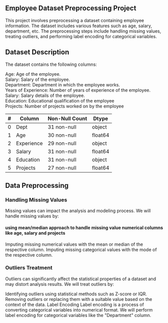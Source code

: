 ## Employee Dataset Preprocessing Project

This project involves preprocessing a dataset containing employee information. The dataset includes various features such as age, salary, department, etc. The preprocessing steps include handling missing values, treating outliers, and performing label encoding for categorical variables.

## Dataset Description
The dataset contains the following columns:

Age: Age of the employee.<br />
Salary: Salary of the employee.<br />
Department: Department in which the employee works.<br />
Years of Experience: Number of years of experience of the employee.<br />
Salary: Salary details of the employee.<br />
Education: Educational qualification of the employee<br />
Projects: Number of projects worked on by the employee<br />


| # |  Column     |  Non-Null Count | Dtype   |  
|---|  ------     | --------------  | -----   | 
| 0 |  Dept       |  31 non-null    | object  |
| 1 |  Age        |  30 non-null    | float64 |
| 2 |  Experience | 29 non-null     | object  | 
| 3 |  Salary     | 31 non-null     | float64 |
| 4 |  Education  | 31 non-null     | object  |
| 5 |  Projects   | 27 non-null     | float64 |



## Data Preprocessing

### Handling Missing Values
Missing values can impact the analysis and modeling process. We will handle missing values by:

#### using mean/median approach to handle missing value numerical columns like age, salary and projects

Imputing missing numerical values with the mean or median of the respective column.
Imputing missing categorical values with the mode of the respective column.

### Outliers Treatment
Outliers can significantly affect the statistical properties of a dataset and may distort analysis results. We will treat outliers by:

Identifying outliers using statistical methods such as Z-score or IQR.
Removing outliers or replacing them with a suitable value based on the context of the data.
Label Encoding
Label encoding is a process of converting categorical variables into numerical format. We will perform label encoding for categorical variables like the "Department" column.
